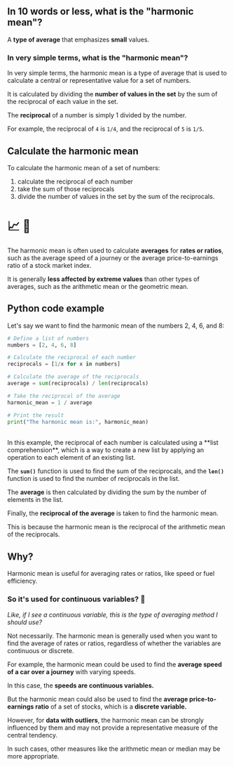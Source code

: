 ## In 10 words or less, what is the "harmonic mean"?

A **type of average** that emphasizes **small** values.

### In very simple terms, what is the "harmonic mean"?

In very simple terms, the harmonic mean is a type of average that is used to calculate a central or representative value for a set of numbers.

It is calculated by dividing the **number of values in the set** by the sum of the reciprocal of each value in the set.

The **reciprocal** of a number is simply 1 divided by the number.

For example, the reciprocal of `4` is `1/4`, and the reciprocal of `5` is `1/5`.

## Calculate the harmonic mean

To calculate the harmonic mean of a set of numbers:

1. calculate the reciprocal of each number
2. take the sum of those reciprocals
3. divide the number of values in the set by the sum of the reciprocals.

# 📈 🚙

The harmonic mean is often used to calculate **averages** for **rates or ratios**, such as the average speed of a journey or the average price-to-earnings ratio of a stock market index.

It is generally **less affected by extreme values** than other types of averages, such as the arithmetic mean or the geometric mean.

## Python code example

Let's say we want to find the harmonic mean of the numbers 2, 4, 6, and 8:

```py
# Define a list of numbers
numbers = [2, 4, 6, 8]

# Calculate the reciprocal of each number
reciprocals = [1/x for x in numbers]

# Calculate the average of the reciprocals
average = sum(reciprocals) / len(reciprocals)

# Take the reciprocal of the average
harmonic_mean = 1 / average

# Print the result
print("The harmonic mean is:", harmonic_mean)
```

<br>
In this example, the reciprocal of each number is calculated using a **list comprehension**, which is a way to create a new list by applying an operation to each element of an existing list.

The **`sum()`** function is used to find the sum of the reciprocals, and the **`len()`** function is used to find the number of reciprocals in the list.

The **average** is then calculated by dividing the sum by the number of elements in the list.

Finally, the **reciprocal of the average** is taken to find the harmonic mean.

This is because the harmonic mean is the reciprocal of the arithmetic mean of the reciprocals.

## Why?

Harmonic mean is useful for averaging rates or ratios, like speed or fuel efficiency.

### So it's used for continuous variables? 🤔

*Like, if I see a continuous variable, this is the type of averaging method I should use?*

Not necessarily. The harmonic mean is generally used when you want to find the average of rates or ratios, regardless of whether the variables are continuous or discrete.

For example, the harmonic mean could be used to find the **average speed of a car over a journey** with varying speeds.

In this case, the **speeds are continuous variables.**

But the harmonic mean could also be used to find the **average price-to-earnings ratio** of a set of stocks, which is a **discrete variable.**

However, for **data with outliers**, the harmonic mean can be strongly influenced by them and may not provide a representative measure of the central tendency.

In such cases, other measures like the arithmetic mean or median may be more appropriate.
